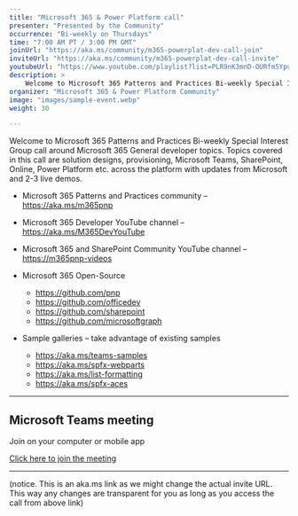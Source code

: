```yaml
---
title: "Microsoft 365 & Power Platform call"
presenter: "Presented by the Community"
occurrence: "Bi-weekly on Thursdays"
time: "7:00 AM PT / 3:00 PM GMT"
joinUrl: "https://aka.ms/community/m365-powerplat-dev-call-join"
inviteUrl: "https://aka.ms/community/m365-powerplat-dev-call-invite"
youtubeUrl: "https://www.youtube.com/playlist?list=PLR9nK3mnD-OURfm5Ypu-wK52cxBv_gXCA"
description: >
    Welcome to Microsoft 365 Patterns and Practices Bi-weekly Special Interest Group call around Microsoft 365 General developer topics. Topics covered in this call are solution designs, provisioning, Microsoft Teams, SharePoint, Online, Power Platform etc. across the platform with updates from Microsoft and 2-3 live demos.
organizer: "Microsoft 365 & Power Platform Community"
image: "images/sample-event.webp"
weight: 30

---
```

Welcome to Microsoft 365 Patterns and Practices Bi-weekly Special Interest Group call around Microsoft 365 General developer topics. Topics covered in this call are solution designs, provisioning, Microsoft Teams, SharePoint, Online, Power Platform etc. across the platform with updates from Microsoft and 2-3 live demos.

- Microsoft 365 Patterns and Practices community – <https://aka.ms/m365pnp>

- Microsoft 365 Developer YouTube channel – <https://aka.ms/M365DevYouTube>

- Microsoft 365 and SharePoint Community YouTube channel – <https://m365pnp-videos>

- Microsoft 365 Open-Source
  - <https://github.com/pnp>
  - <https://github.com/officedev>
  - <https://github.com/sharepoint>
  - <https://github.com/microsoftgraph>
  
- Sample galleries – take advantage of existing samples
  - <https://aka.ms/teams-samples>
  - <https://aka.ms/spfx-webparts>
  - <https://aka.ms/list-formatting>
  - <https://aka.ms/spfx-aces>

________________________________________________________________________________

 ## Microsoft Teams meeting

Join on your computer or mobile app

[Click here to join the meeting](https://aka.ms/m365-dev-sig-join)

________________________________________________________________________________

(notice. This is an aka.ms link as we might change the actual invite URL. This way any changes are transparent for you as long as you access the call from above link)
